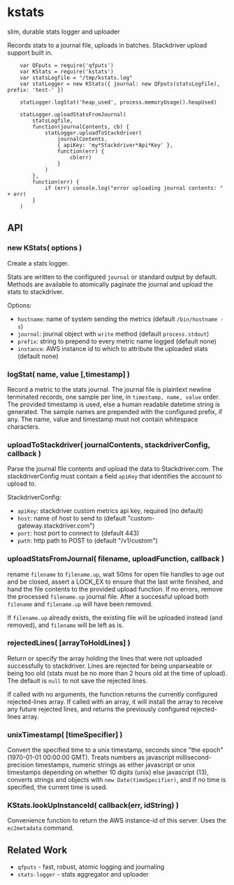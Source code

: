 kstats
======

slim, durable stats logger and uploader

Records stats to a journal file, uploads in batches.  Stackdriver upload
support built in.


        var QFputs = require('qfputs')
        var KStats = require('kstats')
        var statsLogfile = "/tmp/kstats.log"
        var statLogger = new KStats({ journal: new QFputs(statsLogfile), prefix: 'test-' })

        statLogger.logStat('heap_used', process.memoryUsage().heapUsed)

        statLogger.uploadStatsFromJournal(
            statsLogfile,
            function(journalContents, cb) {
                statLogger.uploadToStackdriver(
                    journalContents,
                    { apiKey: 'my*Stackdriver*Api*Key' },
                    function(err) {
                        cb(err)
                    }
                )
            },
            function(err) {
                if (err) console.log("error uploading journal contents: " + err)
            }
        )


API
---

### new KStats( options )

Create a stats logger.

Stats are written to the configured `journal` or standard output by default.
Methods are available to atomically paginate the journal and upload the stats to
stackdriver.

Options:

* `hostname`: name of system sending the metrics (default `/bin/hostname -s`)
* `journal`: journal object with `write` method (default `process.stdout`)
* `prefix`: string to prepend to every metric name logged (default none)
* `instance`: AWS instance id to which to attribute the uploaded stats (default none)

### logStat( name, value [,timestamp] )

Record a metric to the stats journal.  The journal file is plaintext newline
terminated records, one sample per line, in `timestamp, name, value` order.
The provided timestamp is used, else a human readable datetime string is
generated.  The sample names are prepended with the configured prefix, if any.
The name, value and timestamp must not contain whitespace characters.

### uploadToStackdriver( journalContents, stackdriverConfig, callback )

Parse the journal file contents and upload the data to Stackdriver.com.
The stackdriverConfig must contain a field `apiKey` that identifies the
account to upload to.

StackdriverConfig:

* `apiKey`: stackdriver custom metrics api key, required (no default)
* `host`: name of host to send to (default "custom-gateway.stackdriver.com")
* `port`: host port to connect to (default 443)
* `path`: http path to POST to (default "/v1/custom")

### uploadStatsFromJournal( filename, uploadFunction, callback )

rename `filename` to `filename.up`, wait 50ms for open file handles to age out
and be closed, assert a LOCK_EX to ensure that the last write finished, and hand
the file contents to the provided upload function.  If no errors, remove the
processed `filename.up` journal file.  After a successful upload both `filename`
and `filename.up` will have been removed.

If `filename.up` already exists, the existing file will be uploaded instead (and
removed), and `filename` will be left as is.

### rejectedLines( [arrayToHoldLines] )

Return or specify the array holding the lines that were not uploaded successfully
to stackdriver.  Lines are rejected for being unparseable or being too old (stats
must be no more than 2 hours old at the time of upload).  The default is `null`
to not save the rejected lines.

If called with no arguments, the function returns the currently configured
rejected-lines array.  If called with an array, it will install the array to
receive any future rejected lines, and returns the previously configured
rejected-lines array.

### unixTimestamp( [timeSpecifier] )

Convert the specified time to a unix timestamp, seconds since "the epoch"
(1970-01-01 00:00:00 GMT).  Treats numbers as javascript millisecond-precision
timestamps, numeric strings as either javascript or unix timestamps depending
on whether 10 digits (unix) else javascript (13), converts strings and objects
with `new Date(timeSpecifier)`, and if no time is specified, the current time
is used.

### KStats.lookUpInstanceId( callback(err, idString) )

Convenience function to return the AWS instance-id of this server.  Uses the
`ec2metadata` command.



Related Work
------------

* `qfputs` - fast, robust, atomic logging and journaling
* `stats-logger` - stats aggregator and uploader
